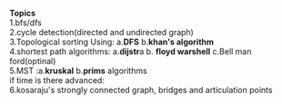 **Topics**\
1.bfs/dfs\
2.cycle detection(directed and undirected graph)\
3.Topological sorting Using: a.**DFS** b.**khan's algorithm**\
4.shortest path algorithms: a.**dijstr**a b. **floyd warshell** c.Bell man ford(optinal)\
5.MST :a.**kruskal** b.**prims** algorithms\
if time is there advanced:\
6.kosaraju's strongly connected graph, bridges and articulation points
